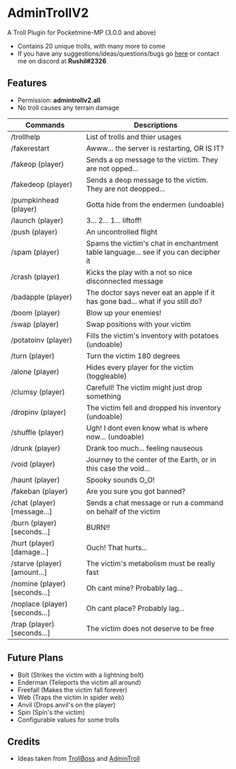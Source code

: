 # AdminTrollV2
A Troll Plugin for Pocketmine-MP (3.0.0 and above)

- Contains 20 unique trolls, with many more to come
- If you have any suggestions/ideas/questions/bugs go [here](https://github.com/Rushil13579/AdminTrollV2/issues) or contact me on discord at **Rushil#2326**

## Features

- Permission: **admintrollv2.all**
- No troll causes any terrain damage

Commands | Descriptions
---------|-------------
/trollhelp | List of trolls and thier usages
/fakerestart | Awww... the server is restarting, OR IS IT?
/fakeop (player) | Sends a op message to the victim. They are not opped...
/fakedeop (player) | Sends a deop message to the victim. They are not deopped...
/pumpkinhead (player) | Gotta hide from the endermen (undoable)
/launch (player) | 3... 2... 1... liftoff!
/push (player) | An uncontrolled flight
/spam (player) | Spams the victim's chat in enchantment table language... see if you can decipher it
/crash (player) | Kicks the play with a not so nice disconnected message
/badapple (player) | The doctor says never eat an apple if it has gone bad... what if you still do?
/boom (player) | Blow up your enemies!
/swap (player) | Swap positions with your victim
/potatoinv (player) | Fills the victim's inventory with potatoes (undoable)
/turn (player) | Turn the victim 180 degrees
/alone (player) | Hides every player for the victim (toggleable)
/clumsy (player) | Carefull! The victim might just drop something
/dropinv (player) | The victim fell and dropped his inventory (undoable)
/shuffle (player) | Ugh! I dont even know what is where now... (undoable)
/drunk (player) | Drank too much... feeling nauseous
/void (player) | Journey to the center of the Earth, or in this case the void...
/haunt (player) | Spooky sounds O_O!
/fakeban (player) | Are you sure you got banned?
/chat (player) [message...] | Sends a chat message or run a command on behalf of the victim
/burn (player) [seconds...] | BURN!!
/hurt (player) [damage...] | Ouch! That hurts...
/starve (player) [amount...] | The victim's metabolism must be really fast
/nomine (player) [seconds...] | Oh cant mine? Probably lag...
/noplace (player) [seconds...] | Oh cant place? Probably lag...
/trap (player) [seconds...] | The victim does not deserve to be free

## Future Plans
- Bolt (Strikes the victim with a lightning bolt)
- Enderman (Teleports the victim all around)
- Freefall (Makes the victim fall forever)
- Web (Traps the victim in spider web)
- Anvil (Drops anvil's on the player)
- Spin (Spin's the victim)
- Configurable values for some trolls

## Credits

- Ideas taken from [TrollBoss](https://www.spigotmc.org/resources/trollboss.47423/) and [AdminTroll](https://poggit.pmmp.io/p/admintroll)
